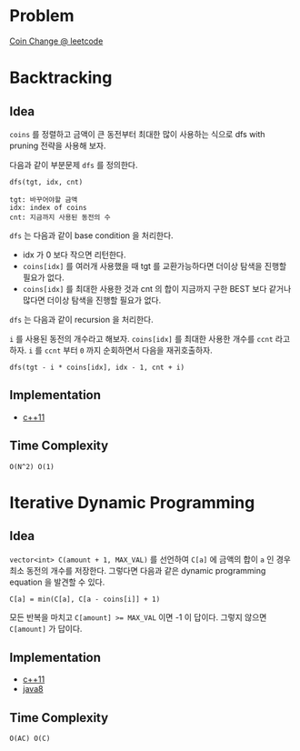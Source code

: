 # Problem

[Coin Change @ leetcode](https://leetcode.com/problems/coin-change/description/)

# Backtracking

## Idea

`coins` 를 정렬하고 금액이 큰 동전부터 최대한 많이 사용하는 식으로 dfs
with pruning 전략을 사용해 보자.

다음과 같이 부분문제 `dfs` 를 정의한다.

```
dfs(tgt, idx, cnt)

tgt: 바꾸어야할 금액
idx: index of coins
cnt: 지금까지 사용된 동전의 수
```

`dfs` 는 다음과 같이 base condition 을 처리한다.

* idx 가 0 보다 작으면 리턴한다.
* `coins[idx]` 를 여러개 사용했을 때 tgt 를 교환가능하다면 더이상
  탐색을 진행할 필요가 없다.
* `coins[idx]` 를 최대한 사용한 것과 cnt 의 합이 지금까지 구한 BEST
  보다 같거나 많다면 더이상 탐색을 진행할 필요가 없다.

`dfs` 는 다음과 같이 recursion 을 처리한다.

`i` 를 사용된 동전의 개수라고 해보자. `coins[idx]` 를 최대한 사용한
개수를 `ccnt` 라고 하자. `i` 를 `ccnt` 부터 `0` 까지 순회하면서 다음을
재귀호출하자.

```
dfs(tgt - i * coins[idx], idx - 1, cnt + i)
```

## Implementation

* [c++11](backtracking.cpp)

## Time Complexity

```
O(N^2) O(1)
```

# Iterative Dynamic Programming

## Idea

`vector<int> C(amount + 1, MAX_VAL)` 를 선언하여 `C[a]` 에 금액의 합이
`a` 인 경우 최소 동전의 개수를 저장한다. 그렇다면 다음과 같은 dynamic
programming equation 을 발견할 수 있다.

```
C[a] = min(C[a], C[a - coins[i]] + 1)
```

모든 반복을 마치고 `C[amount] >= MAX_VAL` 이면
-1 이 답이다. 그렇지 않으면 `C[amount]` 가 답이다.

## Implementation

* [c++11](iterative.cpp)
* [java8](Solution.java)

## Time Complexity

```
O(AC) O(C)
```
